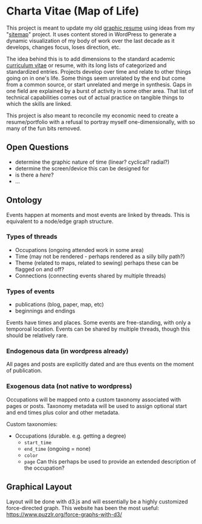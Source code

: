 # Charta Vitae (Map of Life)
This project is meant to update my old [graphic resume](http://natewessel.com/cartography/resume-2/) using ideas from my "[sitemap](http://cincymap.org/sitemap/)" project. It uses content stored in WordPress to generate a dynamic visualization of my body of work over the last decade as it develops, changes focus, loses direction, etc. 

The idea behind this is to add dimensions to the standard academic [curriculum vitae](http://natewessel.com/cv/) or resume, with its long lists of categorized and standardized entries. Projects develop over time and relate to other things going on in one's life. Some things seem unrelated by the end but come from a common source, or start unrelated and merge in synthesis. Gaps in one field are explained by a burst of activity in some other area. That list of technical capabilities comes out of actual practice on tangible things to which the skills are linked.

This project is also meant to reconcile my economic need to create a resume/portfolio with a refusal to portray myself one-dimensionally, with so many of the fun bits removed.

## Open Questions
* determine the graphic nature of time (linear? cyclical? radial?)
* determine the screen/device this can be designed for
* is there a _here_?
* ...

## Ontology
Events happen at moments and most events are linked by threads. 
This is equivalent to a node/edge graph structure.

### Types of threads
* Occupations (ongoing attended work in some area)
* Time (may not be rendered - perhaps rendered as a silly billy path?)
* Theme (related to maps, related to sewing) perhaps these can be flagged on and off?
* Connections (connecting events shared by multiple threads)

### Types of events
* publications (blog, paper, map, etc)
* beginnings and endings

Events have times and places. 
Some events are free-standing, with only a temporoal location. 
Events can be shared by multiple threads, though this should be relatively rare.

### Endogenous data (in wordpress already)
All pages and posts are explicitly dated and are thus events on the moment of publication.

### Exogenous data (not native to wordpress)
Occupations will be mapped onto a custom taxonomy associated with pages or posts. Taxonomy metadata will be used to assign optional start and end times plus color and other metadata.

Custom taxonomies:
* Occupations (durable. e.g. getting a degree)
    - `start_time`
    - `end_time` (ongoing = none)
    - `color`
    - `page` Can this perhaps be used to provide an extended description of the occupation?

## Graphical Layout
Layout will be done with d3.js and will essentially be a highly customized force-directed graph. 
This website has been the most useful: https://www.puzzlr.org/force-graphs-with-d3/
